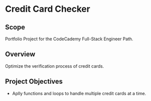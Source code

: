 # Credit Card Checker

## Scope

Portfolio Project for the CodeCademy Full-Stack Engineer Path.

## Overview
 Optimize the verification process of credit cards.

## Project Objectives

+ Aplly functions and loops to handle multiple credit cards at a time.
